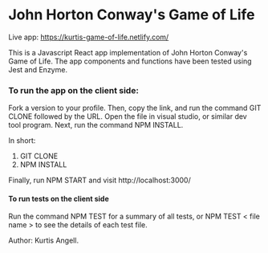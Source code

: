 # John Horton Conway's Game of Life

Live app: https://kurtis-game-of-life.netlify.com/

This is a Javascript React app implementation of John Horton Conway's Game of Life. The app components and functions have been tested using Jest and Enzyme.

### To run the app on the client side:

Fork a version to your profile. Then, copy the link, and run the command GIT CLONE followed by the URL. Open the file in visual studio, or similar dev tool program. Next, run the command NPM INSTALL.

In short:

1. GIT CLONE <URL>
2. NPM INSTALL

Finally, run NPM START and visit http://localhost:3000/

#### To run tests on the client side

Run the command NPM TEST for a summary of all tests, or NPM TEST < file name > to see the details of each test file.

Author: Kurtis Angell.
